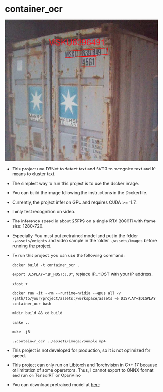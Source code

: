# container_ocr
![Automatic Container Recognition](sample.png)
- This project use DBNet to detect text and SVTR to recognize text and K-means to cluster text.
- The simplest way to run this project is to use the docker image. 
- You can build the image following the instructions in the Dockerfile.
- Currently, the project infer on GPU and requires CUDA >= 11.7.
- I only test recognition on video.
- The inference speed is about 25FPS on a single RTX 2080Ti with frame size: 1280x720.
- Especially, You must put pretrained model and put in the folder `./assets/weights` 
and video sample in the folder `./assets/images` before running the project.
- To run this project, you can use the following command:

    ```docker build -t container_ocr .```

    ```export DISPLAY="IP_HOST:0.0"```, replace IP_HOST with your IP address.

    ```xhost +```

    ```docker run -it --rm --runtime=nvidia --gpus all -v /path/to/your/project/assets:/workspace/assets -e DISPLAY=$DISPLAY container_ocr bash```

    ```mkdir build && cd build```

    ```cmake ..```

    ```make -j8```

    ```./container_ocr ../assets/images/sample.mp4```

- This project is not developed for production, so it is not optimized for speed.
- This project can only run on Libtorch and Torchvision in C++ 17 because of limitation of some operartors. 
Thus, I cannot export to ONNX format and run on TensorRT or OpenVino.
- You can download pretrained model at [here](https://drive.google.com/drive/folders/13x-jakj-GN5v9H8RfmtYHOsrHLFHEWx_?usp=sharing)
